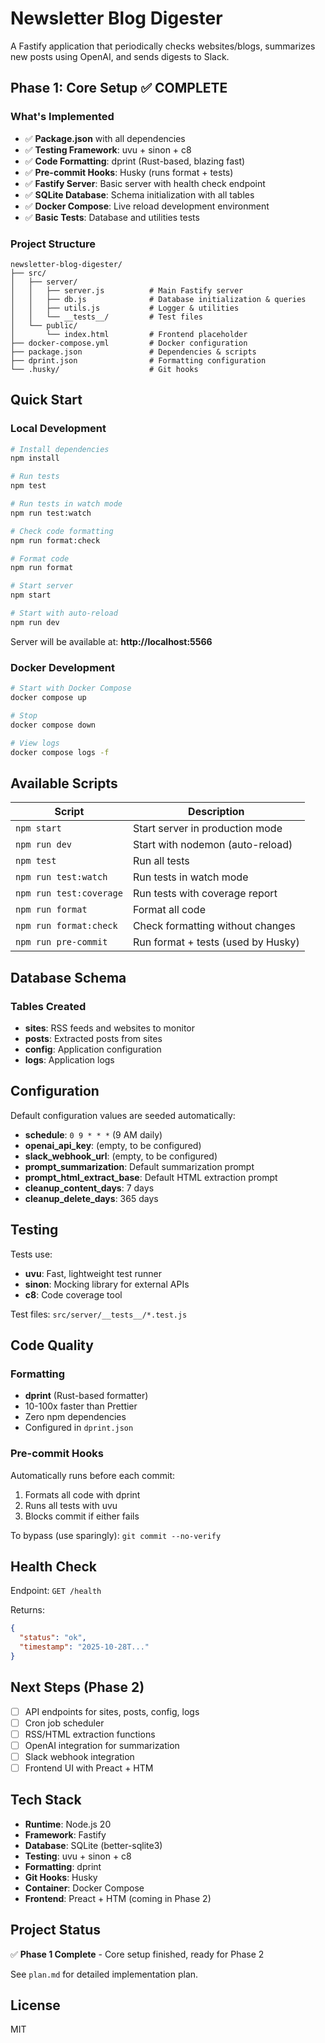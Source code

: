 # Newsletter Blog Digester

A Fastify application that periodically checks websites/blogs, summarizes new
posts using OpenAI, and sends digests to Slack.

## Phase 1: Core Setup ✅ COMPLETE

### What's Implemented

- ✅ **Package.json** with all dependencies
- ✅ **Testing Framework**: uvu + sinon + c8
- ✅ **Code Formatting**: dprint (Rust-based, blazing fast)
- ✅ **Pre-commit Hooks**: Husky (runs format + tests)
- ✅ **Fastify Server**: Basic server with health check endpoint
- ✅ **SQLite Database**: Schema initialization with all tables
- ✅ **Docker Compose**: Live reload development environment
- ✅ **Basic Tests**: Database and utilities tests

### Project Structure

```
newsletter-blog-digester/
├── src/
│   ├── server/
│   │   ├── server.js          # Main Fastify server
│   │   ├── db.js              # Database initialization & queries
│   │   ├── utils.js           # Logger & utilities
│   │   └── __tests__/         # Test files
│   └── public/
│       └── index.html         # Frontend placeholder
├── docker-compose.yml         # Docker configuration
├── package.json               # Dependencies & scripts
├── dprint.json                # Formatting configuration
└── .husky/                    # Git hooks
```

## Quick Start

### Local Development

```bash
# Install dependencies
npm install

# Run tests
npm test

# Run tests in watch mode
npm run test:watch

# Check code formatting
npm run format:check

# Format code
npm run format

# Start server
npm start

# Start with auto-reload
npm run dev
```

Server will be available at: **http://localhost:5566**

### Docker Development

```bash
# Start with Docker Compose
docker compose up

# Stop
docker compose down

# View logs
docker compose logs -f
```

## Available Scripts

| Script                  | Description                        |
| ----------------------- | ---------------------------------- |
| `npm start`             | Start server in production mode    |
| `npm run dev`           | Start with nodemon (auto-reload)   |
| `npm test`              | Run all tests                      |
| `npm run test:watch`    | Run tests in watch mode            |
| `npm run test:coverage` | Run tests with coverage report     |
| `npm run format`        | Format all code                    |
| `npm run format:check`  | Check formatting without changes   |
| `npm run pre-commit`    | Run format + tests (used by Husky) |

## Database Schema

### Tables Created

- **sites**: RSS feeds and websites to monitor
- **posts**: Extracted posts from sites
- **config**: Application configuration
- **logs**: Application logs

## Configuration

Default configuration values are seeded automatically:

- **schedule**: `0 9 * * *` (9 AM daily)
- **openai_api_key**: (empty, to be configured)
- **slack_webhook_url**: (empty, to be configured)
- **prompt_summarization**: Default summarization prompt
- **prompt_html_extract_base**: Default HTML extraction prompt
- **cleanup_content_days**: 7 days
- **cleanup_delete_days**: 365 days

## Testing

Tests use:

- **uvu**: Fast, lightweight test runner
- **sinon**: Mocking library for external APIs
- **c8**: Code coverage tool

Test files: `src/server/__tests__/*.test.js`

## Code Quality

### Formatting

- **dprint** (Rust-based formatter)
- 10-100x faster than Prettier
- Zero npm dependencies
- Configured in `dprint.json`

### Pre-commit Hooks

Automatically runs before each commit:

1. Formats all code with dprint
2. Runs all tests with uvu
3. Blocks commit if either fails

To bypass (use sparingly): `git commit --no-verify`

## Health Check

Endpoint: `GET /health`

Returns:

```json
{
  "status": "ok",
  "timestamp": "2025-10-28T..."
}
```

## Next Steps (Phase 2)

- [ ] API endpoints for sites, posts, config, logs
- [ ] Cron job scheduler
- [ ] RSS/HTML extraction functions
- [ ] OpenAI integration for summarization
- [ ] Slack webhook integration
- [ ] Frontend UI with Preact + HTM

## Tech Stack

- **Runtime**: Node.js 20
- **Framework**: Fastify
- **Database**: SQLite (better-sqlite3)
- **Testing**: uvu + sinon + c8
- **Formatting**: dprint
- **Git Hooks**: Husky
- **Container**: Docker Compose
- **Frontend**: Preact + HTM (coming in Phase 2)

## Project Status

✅ **Phase 1 Complete** - Core setup finished, ready for Phase 2

See `plan.md` for detailed implementation plan.

## License

MIT
